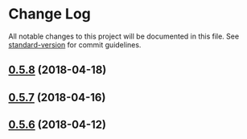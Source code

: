 # Change Log

All notable changes to this project will be documented in this file. See [standard-version](https://github.com/conventional-changelog/standard-version) for commit guidelines.

<a name="0.5.8"></a>
## [0.5.8](https://github.com/xcv58/Tab-Manager-v2/compare/v0.5.7...v0.5.8) (2018-04-18)



<a name="0.5.7"></a>
## [0.5.7](https://github.com/xcv58/Tab-Manager-v2/compare/v0.5.6...v0.5.7) (2018-04-16)



<a name="0.5.6"></a>
## [0.5.6](https://github.com/xcv58/Tab-Manager-v2/compare/v0.5.5...v0.5.6) (2018-04-12)
